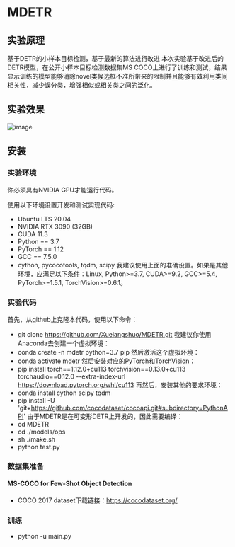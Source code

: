 # MDETR
## 实验原理
基于DETR的小样本目标检测，基于最新的算法进行改进
本次实验基于改进后的DETR模型，在公开小样本目标检测数据集MS COCO上进行了训练和测试，结果显示训练的模型能够消除novel类候选框不准所带来的限制并且能够有效利用类间相关性，减少误分类，增强相似或相关类之间的泛化。
## 实验效果
![image](https://github.com/Xuelangshuo/MDETR/assets/88080333/5587890c-0a2c-41ed-98d9-ce0cdf390ca6)
## 安装
### 实验环境
你必须具有NVIDIA GPU才能运行代码。

使用以下环境设置开发和测试实现代码:
- Ubuntu LTS 20.04
- NVIDIA RTX 3090 (32GB)
- CUDA 11.3
- Python == 3.7
- PyTorch == 1.12
- GCC == 7.5.0
- cython, pycocotools, tqdm, scipy
我建议使用上面的准确设置。如果是其他环境，应满足以下条件：Linux, Python>=3.7, CUDA>=9.2, GCC>=5.4, PyTorch>=1.5.1, TorchVision>=0.6.1。
### 实验代码
首先，从github上克隆本代码，使用以下命令：
- git clone https://github.com/Xuelangshuo/MDETR.git
我建议你使用Anaconda去创建一个虚拟环境：
- conda create -n mdetr python=3.7 pip
然后激活这个虚拟环境：
- conda activate mdetr
然后安装对应的PyTorch和TorchVision：
- pip install torch==1.12.0+cu113 torchvision==0.13.0+cu113 torchaudio==0.12.0 --extra-index-url https://download.pytorch.org/whl/cu113
再然后，安装其他的要求环境：
- conda install cython scipy tqdm
- pip install -U 'git+https://github.com/cocodataset/cocoapi.git#subdirectory=PythonAPI'
由于MDETR是在可变形DETR上开发的，因此需要编译：
- cd MDETR
- cd ./models/ops
- sh ./make.sh
- python test.py
### 数据集准备
#### MS-COCO for Few-Shot Object Detection
- COCO 2017 dataset下载链接：https://cocodataset.org/
### 训练
- python -u main.py
